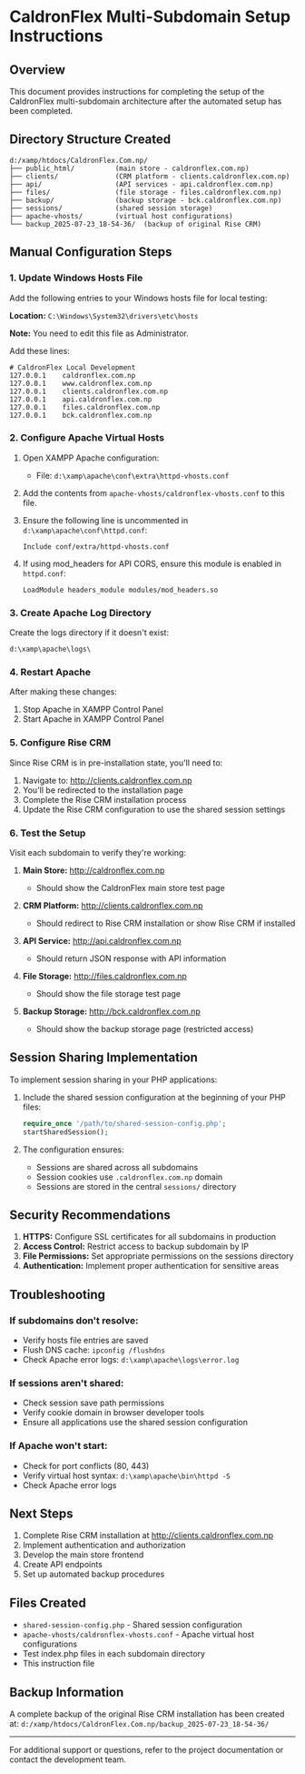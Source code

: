 # CaldronFlex Multi-Subdomain Setup Instructions

## Overview
This document provides instructions for completing the setup of the CaldronFlex multi-subdomain architecture after the automated setup has been completed.

## Directory Structure Created
```
d:/xamp/htdocs/CaldronFlex.Com.np/
├── public_html/          (main store - caldronflex.com.np)
├── clients/              (CRM platform - clients.caldronflex.com.np)
├── api/                  (API services - api.caldronflex.com.np)
├── files/                (file storage - files.caldronflex.com.np)
├── backup/               (backup storage - bck.caldronflex.com.np)
├── sessions/             (shared session storage)
├── apache-vhosts/        (virtual host configurations)
└── backup_2025-07-23_18-54-36/  (backup of original Rise CRM)
```

## Manual Configuration Steps

### 1. Update Windows Hosts File

Add the following entries to your Windows hosts file for local testing:

**Location:** `C:\Windows\System32\drivers\etc\hosts`

**Note:** You need to edit this file as Administrator.

Add these lines:
```
# CaldronFlex Local Development
127.0.0.1    caldronflex.com.np
127.0.0.1    www.caldronflex.com.np
127.0.0.1    clients.caldronflex.com.np
127.0.0.1    api.caldronflex.com.np
127.0.0.1    files.caldronflex.com.np
127.0.0.1    bck.caldronflex.com.np
```

### 2. Configure Apache Virtual Hosts

1. Open XAMPP Apache configuration:
   - File: `d:\xamp\apache\conf\extra\httpd-vhosts.conf`

2. Add the contents from `apache-vhosts/caldronflex-vhosts.conf` to this file.

3. Ensure the following line is uncommented in `d:\xamp\apache\conf\httpd.conf`:
   ```
   Include conf/extra/httpd-vhosts.conf
   ```

4. If using mod_headers for API CORS, ensure this module is enabled in `httpd.conf`:
   ```
   LoadModule headers_module modules/mod_headers.so
   ```

### 3. Create Apache Log Directory

Create the logs directory if it doesn't exist:
```
d:\xamp\apache\logs\
```

### 4. Restart Apache

After making these changes:
1. Stop Apache in XAMPP Control Panel
2. Start Apache in XAMPP Control Panel

### 5. Configure Rise CRM

Since Rise CRM is in pre-installation state, you'll need to:

1. Navigate to: http://clients.caldronflex.com.np
2. You'll be redirected to the installation page
3. Complete the Rise CRM installation process
4. Update the Rise CRM configuration to use the shared session settings

### 6. Test the Setup

Visit each subdomain to verify they're working:

1. **Main Store:** http://caldronflex.com.np
   - Should show the CaldronFlex main store test page

2. **CRM Platform:** http://clients.caldronflex.com.np
   - Should redirect to Rise CRM installation or show Rise CRM if installed

3. **API Service:** http://api.caldronflex.com.np
   - Should return JSON response with API information

4. **File Storage:** http://files.caldronflex.com.np
   - Should show the file storage test page

5. **Backup Storage:** http://bck.caldronflex.com.np
   - Should show the backup storage page (restricted access)

## Session Sharing Implementation

To implement session sharing in your PHP applications:

1. Include the shared session configuration at the beginning of your PHP files:
   ```php
   require_once '/path/to/shared-session-config.php';
   startSharedSession();
   ```

2. The configuration ensures:
   - Sessions are shared across all subdomains
   - Session cookies use `.caldronflex.com.np` domain
   - Sessions are stored in the central `sessions/` directory

## Security Recommendations

1. **HTTPS:** Configure SSL certificates for all subdomains in production
2. **Access Control:** Restrict access to backup subdomain by IP
3. **File Permissions:** Set appropriate permissions on the sessions directory
4. **Authentication:** Implement proper authentication for sensitive areas

## Troubleshooting

### If subdomains don't resolve:
- Verify hosts file entries are saved
- Flush DNS cache: `ipconfig /flushdns`
- Check Apache error logs: `d:\xamp\apache\logs\error.log`

### If sessions aren't shared:
- Check session save path permissions
- Verify cookie domain in browser developer tools
- Ensure all applications use the shared session configuration

### If Apache won't start:
- Check for port conflicts (80, 443)
- Verify virtual host syntax: `d:\xamp\apache\bin\httpd -S`
- Check Apache error logs

## Next Steps

1. Complete Rise CRM installation at http://clients.caldronflex.com.np
2. Implement authentication and authorization
3. Develop the main store frontend
4. Create API endpoints
5. Set up automated backup procedures

## Files Created

- `shared-session-config.php` - Shared session configuration
- `apache-vhosts/caldronflex-vhosts.conf` - Apache virtual host configurations
- Test index.php files in each subdomain directory
- This instruction file

## Backup Information

A complete backup of the original Rise CRM installation has been created at:
`d:/xamp/htdocs/CaldronFlex.Com.np/backup_2025-07-23_18-54-36/`

---

For additional support or questions, refer to the project documentation or contact the development team.